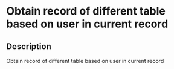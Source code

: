 # Obtain record of different table based on user in current record

## Description

Obtain record of different table based on user in current record

